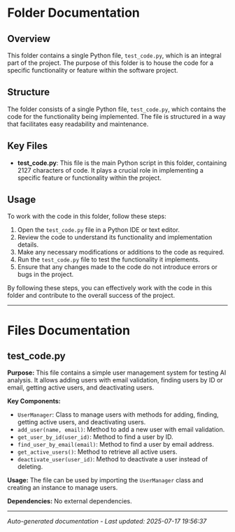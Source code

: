 # Folder Documentation

## Overview
This folder contains a single Python file, `test_code.py`, which is an integral part of the project. The purpose of this folder is to house the code for a specific functionality or feature within the software project.

## Structure
The folder consists of a single Python file, `test_code.py`, which contains the code for the functionality being implemented. The file is structured in a way that facilitates easy readability and maintenance.

## Key Files
- **test_code.py**: This file is the main Python script in this folder, containing 2127 characters of code. It plays a crucial role in implementing a specific feature or functionality within the project.

## Usage
To work with the code in this folder, follow these steps:
1. Open the `test_code.py` file in a Python IDE or text editor.
2. Review the code to understand its functionality and implementation details.
3. Make any necessary modifications or additions to the code as required.
4. Run the `test_code.py` file to test the functionality it implements.
5. Ensure that any changes made to the code do not introduce errors or bugs in the project.

By following these steps, you can effectively work with the code in this folder and contribute to the overall success of the project.

---

# Files Documentation

## test_code.py

**Purpose:** This file contains a simple user management system for testing AI analysis. It allows adding users with email validation, finding users by ID or email, getting active users, and deactivating users.

**Key Components:**
- `UserManager`: Class to manage users with methods for adding, finding, getting active users, and deactivating users.
- `add_user(name, email)`: Method to add a new user with email validation.
- `get_user_by_id(user_id)`: Method to find a user by ID.
- `find_user_by_email(email)`: Method to find a user by email address.
- `get_active_users()`: Method to retrieve all active users.
- `deactivate_user(user_id)`: Method to deactivate a user instead of deleting.

**Usage:** The file can be used by importing the `UserManager` class and creating an instance to manage users.

**Dependencies:** No external dependencies.

---
*Auto-generated documentation - Last updated: 2025-07-17 19:56:37*
